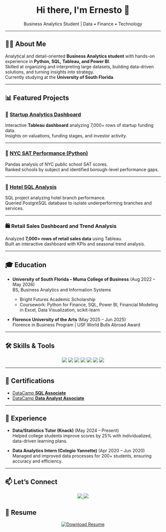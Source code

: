 <h1 align="center">Hi there, I'm Ernesto 👋</h1>
<p align="center">
  Business Analytics Student | Data • Finance • Technology  
</p>

---

## 👨‍💻 About Me
Analytical and detail-oriented **Business Analytics student** with hands-on experience in **Python, SQL, Tableau, and Power BI**.  
Skilled at organizing and interpreting large datasets, building data-driven solutions, and turning insights into strategy.  
Currently studying at the **University of South Florida**.

---

## 📊 Featured Projects

### 🚀 [Startup Analytics Dashboard](https://github.com/ediaz-usf/Analyzing-Startup-Companies-Project)  
Interactive **Tableau dashboard** analyzing 7,000+ rows of startup funding data.  
Insights on valuations, funding stages, and investor activity.  

---

### 🏫 [NYC SAT Performance (Python)](https://github.com/ediaz-usf/NYC-Public-Schools-SAT-Performance-Analysis)  
Pandas analysis of NYC public school SAT scores.  
Ranked schools by subject and identified borough-level performance gaps.  

---

### 🏨 [Hotel SQL Analysis](https://www.datacamp.com/datalab/w/f4e0e283-7362-4d0a-8239-15477ce33142)  
SQL project analyzing hotel branch performance.  
Queried PostgreSQL database to isolate underperforming branches and services.  

---

### 🛍️ Retail Sales Dashboard and Trend Analysis  
Analyzed **7,000+ rows of retail sales data** using Tableau.  
Built an interactive dashboard with KPIs and seasonal trend analysis.  

---

## 🎓 Education
- **University of South Florida – Muma College of Business** (Aug 2022 – May 2026)  
  BS, Business Analytics and Information Systems  
  - Bright Futures Academic Scholarship  
  - Coursework: Python for Finance, SQL, Power BI, Financial Modeling in Excel, Data Visualization, scikit-learn  

- **Florence University of the Arts** (May 2025 – Jun 2025)  
  Florence in Business Program | USF World Bulls Abroad Award  

---

## 🛠️ Skills & Tools
<p align="center">
  <img src="https://img.shields.io/badge/Python-3776AB?logo=python&logoColor=white&style=for-the-badge" />
  <img src="https://img.shields.io/badge/SQL-336791?logo=postgresql&logoColor=white&style=for-the-badge" />
  <img src="https://img.shields.io/badge/Tableau-E97627?logo=tableau&logoColor=white&style=for-the-badge" />
  <img src="https://img.shields.io/badge/Power%20BI-F2C811?logo=powerbi&logoColor=black&style=for-the-badge" />
  <img src="https://img.shields.io/badge/dbt-FF694B?logo=dbt&logoColor=white&style=for-the-badge" />
  <img src="https://img.shields.io/badge/Excel-217346?logo=microsoft-excel&logoColor=white&style=for-the-badge" />
  <img src="https://img.shields.io/badge/Snowflake-29B5E8?logo=snowflake&logoColor=white&style=for-the-badge" />
</p>

---

## 🏅 Certifications
- [DataCamp **SQL Associate**](https://www.datacamp.com/certificate/SQA0013450642070)  
- [DataCamp **Data Analyst Associate**](https://www.datacamp.com/certificate/DAA0018262168433)

---

## 💼 Experience
- **Data/Statistics Tutor (Knack)** (May 2024 – Present)  
  Helped college students improve scores by 25% with individualized, data-driven learning plans.  

- **Data Analytics Intern (Colegio Yannette)** (Apr 2020 – Jun 2020)  
  Managed and improved data processes for 200+ students, ensuring accuracy and efficiency.  

---

## 📫 Let’s Connect
<p align="center">
  <a href="https://www.linkedin.com/in/ernesto-d-4ab849155/">
    <img src="https://img.shields.io/badge/LinkedIn-0A66C2?logo=linkedin&logoColor=white&style=for-the-badge"/>
  </a>
  <a href="mailto:ernestoabel.diaz@gmail.com">
    <img src="https://img.shields.io/badge/Email-D14836?logo=gmail&logoColor=white&style=for-the-badge"/>
  </a>
</p>

## 📄 Resume
<p align="center">
  <a href="https://github.com/ediaz-usf/ediaz-usf/blob/main/Ernesto%20Diaz%20-%20Resume.pdf" download>
    <img src="https://img.shields.io/badge/Download%20Resume-0A66C2?style=for-the-badge&logo=readme&logoColor=white" alt="Download Resume"/>
  </a>
</p>
